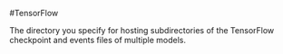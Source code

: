 #TensorFlow

The directory you specify for hosting subdirectories of the TensorFlow
checkpoint and events files of multiple models.

